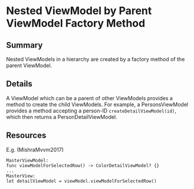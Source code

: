 # Nested ViewModel by Parent ViewModel Factory Method

## Summary
Nested ViewModels in a hierarchy are created by a factory method of the parent ViewModel.

## Details
A ViewModel which can be a parent of other ViewModels provides a method to create the child ViewModels.
For example, a PersonsViewModel provides a method accepting a person-ID `createDetailViewModel(id)`, which then returns a PersonDetailViewModel.

## Resources
E.g. (MishraMvvm2017)
```
MasterViewModel:
func viewModelForSelectedRow() -> ColorDetailViewModel? {}
...
MasterView:
let detailViewModel = viewModel.viewModelForSelectedRow()
```
